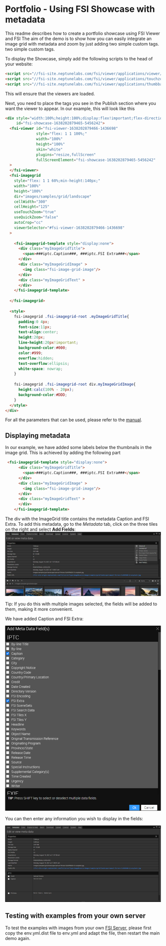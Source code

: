 # Portfolio - Using FSI Showcase with metadata

This readme describes how to create a portfolio showcase using FSI Viewer and FSI
The aim of the demo is to show how you can easily integrate an image grid with metadata and zoom by just adding two simple custom tags.
two simple custom tags.

To display the Showcase, simply add the following scripts to the head of your website:

```html
<script src="//fsi-site.neptunelabs.com/fsi/viewer/applications/viewer/js/fsiviewer.js"></script>
<script src="//fsi-site.neptunelabs.com/fsi/viewer/applications/touchzoom/js/fsitouchzoom.js"></script>
<script src="//fsi-site.neptunelabs.com/fsi/viewer/applications/thumbbar/js/fsithumbbar.js"></script>
```
This will ensure that the viewers are loaded.

Next, you need to place the tags you see in the Publish section where you want the viewer to appear.
In our example, this will look like this

```html
<div style="width:100%;height:100%;display:flex!important;flex-direction:column!important;flex-wrap:nowrap!important;"
     id="fsi-showcase-1638202879465-5456242">
  <fsi-viewer id="fsi-viewer-1638202879466-1436698"
              style="flex: 1 1 100%;"
              width="100%"
              height="100%"
              skin="white"
              plugins="resize,fullScreen"
              fullScreenElement="fsi-showcase-1638202879465-5456242"
  >
  </fsi-viewer>
  <fsi-imagegrid
    style="flex: 1 1 60%;min-height:140px;"
    width="100%"
    height="100%"
    dir="images/samples/grid/landscape"
    cellWidth="300"
    cellHeight="125"
    useTouchZoom="true"
    useQuickZoom="false"
    autoCrop="cc"
    viewerSelector="#fsi-viewer-1638202879466-1436698"
  >

    <fsi-imagegrid-template style="display:none">
      <div class="myImageGridTitle">
        <span>###iptc.Caption###, ###iptc.FSI Extra###</span>
      </div>
      <div class="myImageGridImage" >
        <img class="fsi-image-grid-image"/>
      </div>
      <div class="myImageGridText" >
      </div>
    </fsi-imagegrid-template>

  </fsi-imagegrid>

  <style>
    fsi-imagegrid .fsi-imagegrid-root .myImageGridTitle{
      padding:0 4px;
      font-size:11px;
      text-align:center;
      height:20px;
      line-height:20px!important;
      background-color:#000;
      color:#999;
      overflow:hidden;
      text-overflow:ellipsis;
      white-space: nowrap;
    }

    fsi-imagegrid .fsi-imagegrid-root div.myImageGridImage{
      height:calc(100% - 20px);
      background-color:#DDD;
    }
  </style>
</div>
```

For all the parameters that can be used, please refer to the [manual](https://docs.neptunelabs.com/fsi-viewer/latest/fsi-viewer).

## Displaying metadata

In our example, we have added some labels below the thumbnails in the image grid.
This is achieved by adding the following part

```html
 <fsi-imagegrid-template style="display:none">
      <div class="myImageGridTitle">
        <span>###iptc.Caption###, ###iptc.FSI Extra###</span>
      </div>
      <div class="myImageGridImage" >
        <img class="fsi-image-grid-image"/>
      </div>
      <div class="myImageGridText" >
      </div>
    </fsi-imagegrid-template>
```

The div with the ImageGrid title contains the metadata Caption and FSI Extra.
To add this metadata, go to the *Metadata* tab, click on the three tiles on the right and select **Add Fields**:
![Config Image](readme-portfolio-3.png)

Tip: If you do this with multiple images selected, the fields will be added to them, making it more convenient.

We have added Caption and FSI Extra:

![Config Image](readme-portfolio-4.png)

You can then enter any information you wish to display in the fields:

![Config Image](readme-portfolio-5.png)

## Testing with examples from your own server

To test the examples with images from your own [FSI Server](https://www.neptunelabs.com/fsi-server/), please first copy the env.yml.dist file to env.yml and adapt the file, then restart the main demo again.
